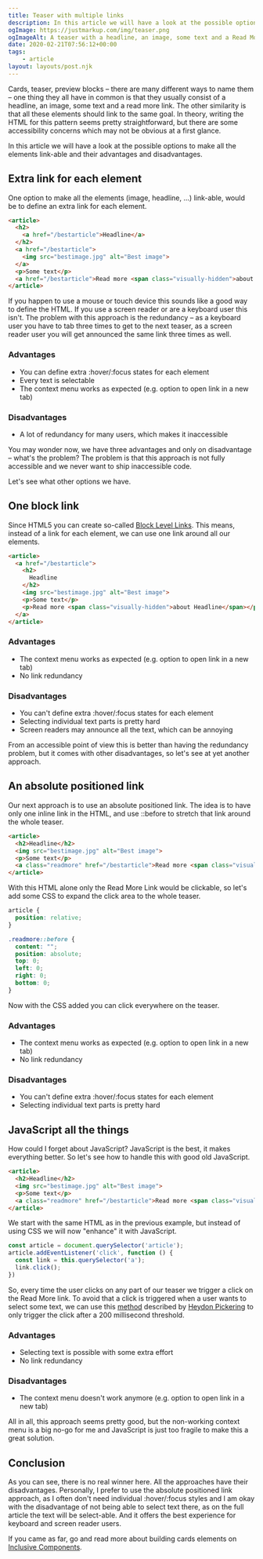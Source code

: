 ```yaml
---
title: Teaser with multiple links
description: In this article we will have a look at the possible options to make all the elements of a teaser link-able and their advantages and disadvantages.
ogImage: https://justmarkup.com/img/teaser.png
ogImageAlt: A teaser with a headline, an image, some text and a Read More link
date: 2020-02-21T07:56:12+00:00
tags:
    - article
layout: layouts/post.njk
---
```


Cards, teaser, preview blocks – there are many different ways to name them – one thing they all have in common is that they usually consist of a headline, an image, some text and a read more link. The other similarity is that all these elements should link to the same goal. In theory, writing the HTML for this pattern seems pretty straightforward, but there are some accessibility concerns which may not be obvious at a first glance.

In this article we will have a look at the possible options to make all the elements link-able and their advantages and disadvantages.

## Extra link for each element

One option to make all the elements (image, headline, ...) link-able, would be to define an extra link for each element.

```html
<article>
  <h2>
    <a href="/bestarticle">Headline</a>
  </h2>
  <a href="/bestarticle">
    <img src="bestimage.jpg" alt="Best image">
  </a>
  <p>Some text</p>
  <a href="/bestarticle">Read more <span class="visually-hidden">about Headline</span></a>
</article>
```

If you happen to use a mouse or touch device this sounds like a good way to define the HTML. If you use a screen reader or are a keyboard user this isn't. The problem with this approach is the redundancy – as a keyboard user you have to tab three times to get to the next teaser, as a screen reader user you will get announced the same link three times as well.

### Advantages

- You can define extra :hover/:focus states for each element
- Every text is selectable
- The context menu works as expected (e.g. option to open link in a new tab)

### Disadvantages

- A lot of redundancy for many users, which makes it inaccessible

You may wonder now, we have three advantages and only on disadvantage – what's the problem? The problem is that this approach is not fully accessible and we never want to ship inaccessible code.

Let's see what other options we have.

## One block link

Since HTML5 you can create so-called [Block Level Links](http://html5doctor.com/block-level-links-in-html-5/). This means, instead of a link for each element, we can use one link around all our elements.

```html
<article>
  <a href="/bestarticle">
    <h2>
      Headline
    </h2>
    <img src="bestimage.jpg" alt="Best image">
    <p>Some text</p>
    <p>Read more <span class="visually-hidden">about Headline</span></p>
  </a>
</article>
```

### Advantages

- The context menu works as expected (e.g. option to open link in a new tab)
- No link redundancy

### Disadvantages

- You can't define extra :hover/:focus states for each element
- Selecting individual text parts is pretty hard
- Screen readers may announce all the text, which can be annoying

From an accessible point of view this is better than having the redundancy problem, but it comes with other disadvantages, so let's see at yet another approach.

## An absolute positioned link

Our next approach is to use an absolute positioned link. The idea is to have only one inline link in the HTML, and use ::before to stretch that link around the whole teaser.

```html
<article>
  <h2>Headline</h2>
  <img src="bestimage.jpg" alt="Best image">
  <p>Some text</p>
  <a class="readmore" href="/bestarticle">Read more <span class="visually-hidden">about Headline</span></a>
</article>
```

With this HTML alone only the Read More Link would be clickable, so let's add some CSS to expand the click area to the whole teaser.

```css
article {
  position: relative;
}

.readmore::before {
  content: "";
  position: absolute;
  top: 0;
  left: 0;
  right: 0;
  bottom: 0;
}
```

Now with the CSS added you can click everywhere on the teaser.

### Advantages

- The context menu works as expected (e.g. option to open link in a new tab)
- No link redundancy

### Disadvantages

- You can't define extra :hover/:focus states for each element
- Selecting individual text parts is pretty hard

## JavaScript all the things

How could I forget about JavaScript? JavaScript is the best, it makes everything better. So let's see how to handle this with good old JavaScript.

```html
<article>
  <h2>Headline</h2>
  <img src="bestimage.jpg" alt="Best image">
  <p>Some text</p>
  <a class="readmore" href="/bestarticle">Read more <span class="visually-hidden">about Headline</span></a>
</article>
```

We start with the same HTML as in the previous example, but instead of using CSS we will now "enhance" it with JavaScript.

```javascript
const article = document.querySelector('article');
article.addEventListener('click', function () {
  const link = this.querySelector('a');
  link.click();
})
```

So, every time the user clicks on any part of our teaser we trigger a click on the Read More link. To avoid that a click is triggered when a user wants to select some text, we can use this [method](https://inclusive-components.design/cards/#theredundantclickevent) described by [Heydon Pickering](https://twitter.com/heydonworks) to only trigger the click after a 200 millisecond threshold.

### Advantages

- Selecting text is possible with some extra effort
- No link redundancy

### Disadvantages

- The context menu doesn't work anymore (e.g. option to open link in a new tab)

All in all, this approach seems pretty good, but the non-working context menu is a big no-go for me and JavaScript is just too fragile to make this a great solution.

## Conclusion

As you can see, there is no real winner here. All the approaches have their disadvantages. Personally, I prefer to use the absolute positioned link approach, as I often don't need individual :hover/:focus styles and I am okay with the disadvantage of not being able to select text there, as on the full article the text will be select-able. And it offers the best experience for keyboard and screen reader users.

If you came as far, go and read more about building cards elements on [Inclusive Components](https://inclusive-components.design/cards/).